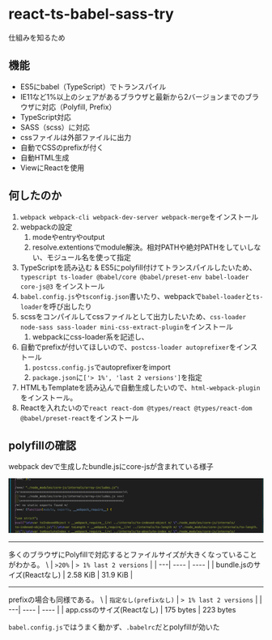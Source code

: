 # react-ts-babel-sass-try
仕組みを知るため

## 機能
- ES5にbabel（TypeScript）でトランスパイル
- IE11など1%以上のシェアがあるブラウザと最新から2バージョンまでのブラウザに対応（Polyfill, Prefix）
- TypeScript対応
- SASS（scss）に対応
- cssファイルは外部ファイルに出力
- 自動でCSSのprefixが付く
- 自動HTML生成
- ViewにReactを使用

## 何したのか
1. `webpack webpack-cli webpack-dev-server webpack-merge`をインストール
2. webpackの設定
   1. modeやentryやoutput
   2. resolve.extentionsでmodule解決。相対PATHや絶対PATHをしていしない、モジュール名を使って指定
3. TypeScriptを読み込む & ES5にpolyfill付けてトランスパイルしたいため、`typescript ts-loader @babel/core @babel/preset-env babel-loader core-js@3` をインストール
4. `babel.config.js`や`tsconfig.json`書いたり、webpackで`babel-loader`と`ts-loader`を呼び出したり
5. scssをコンパイルしてcssファイルとして出力したいため、`css-loader node-sass sass-loader mini-css-extract-plugin`をインストール
   1. webpackにcss-loader系を記述し、
6. 自動でprefixが付いてほしいので、`postcss-loader autoprefixer`をインストール
   1. `postcss.config.js`でautoprefixerをimport
   2. `package.json`に`['> 1%', 'last 2 versions']`を指定
7. HTMLもTemplateを読み込んで自動生成したいので、`html-webpack-plugin`をインストール。
8. Reactを入れたいので`react react-dom @types/react @types/react-dom @babel/preset-react`をインストール


## polyfillの確認

webpack devで生成したbundle.jsにcore-jsが含まれている様子

![](webpack-dev.png)

---
多くのブラウザにPolyfillで対応するとファイルサイズが大きくなっていることがわかる。
\ |  `>20%`  |  `> 1% last 2 versions`  |
| ---| ---- | ---- |
| bundle.jsのサイズ(Reactなし) |  2.58 KiB  |  31.9 KiB  |

---
prefixの場合も同様である。
\ |  `指定なし(prefixなし)`  |  `> 1% last 2 versions`  |
| ---| ---- | ---- |
| app.cssのサイズ(Reactなし) |  175 bytes    | 223 bytes


`babel.config.js`ではうまく動かず、`.babelrc`だとpolyfillが効いた